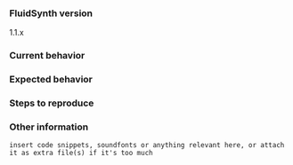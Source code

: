 <!--
Before submitting an issue, consider looking into our
wiki ( https://github.com/FluidSynth/fluidsynth/wiki ) or the
developer resources ( http://www.fluidsynth.org/api/ )

Please do not submit support requests or "How to" questions here. Instead, use FluidSynth's
mailing list: https://lists.nongnu.org/mailman/listinfo/fluid-dev

Below is a form that shall help getting relevant information for bugs and feature requests together.
We strongly recommend to use it! Feel free to edit or remove inapplicable/unneeded parts.
-->

### FluidSynth version <!-- enter FluidSynths version you're using -->
1.1.x

### Current behavior
<!-- Describe the current situation, e.g. how the bug manifests. -->

### Expected behavior
<!-- Describe what the behavior would be without the bug or how the
     feature request would make your life easier. -->

### Steps to reproduce
<!--  Please explain the steps required to duplicate the issue,
      esp. if you are able to provide a sample application.
      E.g. how to start fluidsynth, what shell commands to enter, what midi events to send, etc. -->

### Other information
<!-- If you are able to illustrate the bug or feature request with an example, please provide simple
source code below or as attatched file. List any other information that is relevant to your issue:
  Stack traces,
  related issues,
  build logs,
  suggestions on how to fix,
  links to related discussions at fluid-dev
  etc. 
-->
```
insert code snippets, soundfonts or anything relevant here, or attach it as extra file(s) if it's too much
```
